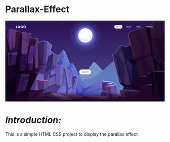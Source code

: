 # Parallax-Effect

![Parallax-Effect](./sample.png)

# *Introduction:*

This is a simple HTML CSS project to display the parallax effect
